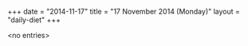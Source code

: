 +++
date = "2014-11-17"
title = "17 November 2014 (Monday)"
layout = "daily-diet"
+++

\<no entries\>